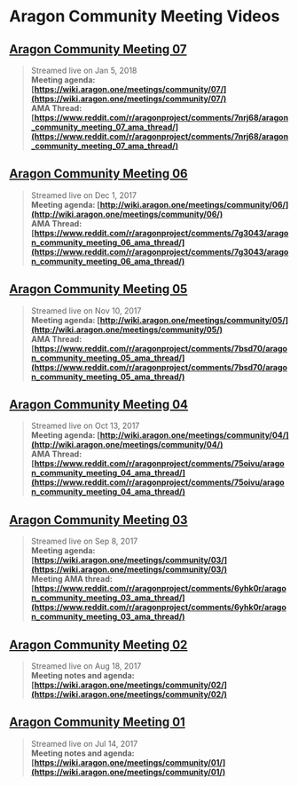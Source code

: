 # Aragon Community Meeting Videos

## [**Aragon Community Meeting 07**](https://www.youtube.com/watch?v=46xPsEvY7Qs)
> Streamed live on Jan 5, 2018  
> **Meeting agenda: [https://wiki.aragon.one/meetings/community/07/](https://wiki.aragon.one/meetings/community/07/)  
AMA Thread: [https://www.reddit.com/r/aragonproject/comments/7nrj68/aragon_community_meeting_07_ama_thread/](https://www.reddit.com/r/aragonproject/comments/7nrj68/aragon_community_meeting_07_ama_thread/)**

## [**Aragon Community Meeting 06**](https://www.youtube.com/watch?v=KBqbQYUlmH8)
> Streamed live on Dec 1, 2017  
> **Meeting agenda: [http://wiki.aragon.one/meetings/community/06/](http://wiki.aragon.one/meetings/community/06/)  
AMA Thread: [https://www.reddit.com/r/aragonproject/comments/7g3043/aragon_community_meeting_06_ama_thread/](https://www.reddit.com/r/aragonproject/comments/7g3043/aragon_community_meeting_06_ama_thread/)**

## [**Aragon Community Meeting 05**](https://www.youtube.com/watch?v=FTOGidL60vs)
> Streamed live on Nov 10, 2017  
> **Meeting agenda: [http://wiki.aragon.one/meetings/community/05/](http://wiki.aragon.one/meetings/community/05/)  
AMA Thread: [https://www.reddit.com/r/aragonproject/comments/7bsd70/aragon_community_meeting_05_ama_thread/](https://www.reddit.com/r/aragonproject/comments/7bsd70/aragon_community_meeting_05_ama_thread/)**

## [**Aragon Community Meeting 04**](https://www.youtube.com/watch?v=Ulo1-WB6dEg)
> Streamed live on Oct 13, 2017  
> **Meeting agenda: [http://wiki.aragon.one/meetings/community/04/](http://wiki.aragon.one/meetings/community/04/)  
AMA Thread: [https://www.reddit.com/r/aragonproject/comments/75oivu/aragon_community_meeting_04_ama_thread/](https://www.reddit.com/r/aragonproject/comments/75oivu/aragon_community_meeting_04_ama_thread/)**

## [**Aragon Community Meeting 03**](https://www.youtube.com/watch?v=NUr5RwRa9as)
> Streamed live on Sep 8, 2017  
> **Meeting agenda: [https://wiki.aragon.one/meetings/community/03/](https://wiki.aragon.one/meetings/community/03/)  
Meeting AMA thread: [https://www.reddit.com/r/aragonproject/comments/6yhk0r/aragon_community_meeting_03_ama_thread/](https://www.reddit.com/r/aragonproject/comments/6yhk0r/aragon_community_meeting_03_ama_thread/)**

## [**Aragon Community Meeting 02**](https://www.youtube.com/watch?v=tDUswMCC5lg)
> Streamed live on Aug 18, 2017  
> **Meeting notes and agenda: [https://wiki.aragon.one/meetings/community/02/](https://wiki.aragon.one/meetings/community/02/)**

## [**Aragon Community Meeting 01**](https://www.youtube.com/watch?v=gNuDS1ONArU)
> Streamed live on Jul 14, 2017  
> **Meeting notes and agenda: [https://wiki.aragon.one/meetings/community/01/](https://wiki.aragon.one/meetings/community/01/)**
